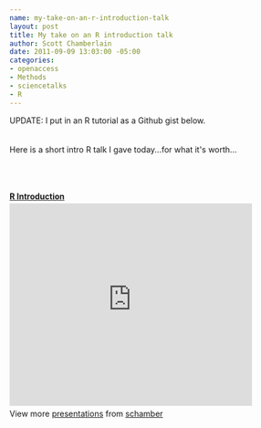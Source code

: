 ```yaml
--- 
name: my-take-on-an-r-introduction-talk
layout: post
title: My take on an R introduction talk
author: Scott Chamberlain
date: 2011-09-09 13:03:00 -05:00
categories: 
- openaccess
- Methods
- sciencetalks
- R
---
```

UPDATE: I put in an R tutorial as a Github gist below.<br /><br /><br />Here is a short intro R talk I gave today...for what it's worth...<br /><br /><br /><br /><div id="__ss_9195930" style="width: 425px;"><strong style="display: block; margin: 12px 0 4px;"><a href="http://www.slideshare.net/schamber/r-introduction" target="_blank" title="R Introduction">R Introduction</a></strong> <iframe frameborder="0" height="355" marginheight="0" marginwidth="0" scrolling="no" src="http://www.slideshare.net/slideshow/embed_code/9195930" width="425"></iframe> <br /><div style="padding: 5px 0 12px;">View more <a href="http://www.slideshare.net/" target="_blank">presentations</a> from <a href="http://www.slideshare.net/schamber" target="_blank">schamber</a> <br /><br /><br /><br /></div></div><script src="https://gist.github.com/1208321.js?file=Rintrotutorial.R"></script>
